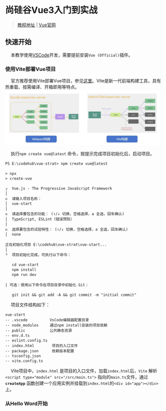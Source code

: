 # 尚硅谷Vue3入门到实战

> [教程地址](https://www.bilibili.com/video/BV1Za4y1r7KE/?spm_id_from=333.337.search-card.all.click&vd_source=f87f39b1af12eeb6301c7d9944f97ec9) | [Vue官网](https://cn.vuejs.org/)

## 快速开始



​	　本教学使用[VSCode](https://code.visualstudio.com/)开发，需要提前安装`Vue (Official)`插件。

### 使用Vite部署Vue项目

​	　官方推荐使用Vite部署Vue项目，参见[这里](https://cli.vuejs.org/zh/guide/creating-a-project.html#vue-create)。Vite是新一代前端构建工具，具有热重载、按需编译、开箱即用等特点。
<Img src='https://github.com/sh086/picx-images-hosting/raw/master/20250707/Dingtalk_20250707172506.64e4vcobjq.webp'></Img>

​	　执行`npm create vue@latest` 命令，按提示完成项目初始化后，启动项目。

```shell{1,12,15,21,22,23}
PS E:\codehub\vue-strat> npm create vue@latest 

> npx
> create-vue

┌  Vue.js - The Progressive JavaScript Framework
│
◇  请输入项目名称：
│  vue-start
│
◇  请选择要包含的功能： (↑/↓ 切换，空格选择，a 全选，回车确认)
│  TypeScript, ESLint（错误预防）
│
◇  选择要包含的试验特性： (↑/↓ 切换，空格选择，a 全选，回车确认)
│  none

正在初始化项目 E:\codehub\vue-strat\vue-start...
│
└  项目初始化完成，可执行以下命令：

   cd vue-start
   npm install
   npm run dev

| 可选：使用以下命令在项目目录中初始化 Git：

   git init && git add -A && git commit -m "initial commit"
```

​	　项目文件结构如下：

```
vue-stert
-- .vscode          VsCode编辑器配置目录
-- node_modules     通过npm install安装的项目依赖
-- public           公共静态资源
-- env.d.ts
-- eslint.config.ts
-- index.html        项目的入口文件
-- package.json      依赖版本配置
-- tsconfig.json
-- vite.config.ts
```

​	　Vite项目中，`index.html` 是项目的入口文件，加载`index.html`后，`Vite` 解析 `<script type="module" src="/src/main.ts">` 指向的`main.ts`文件，通过 **`createApp`** 函数创建一个应用实例并挂载到`index.html`的`<div id="app"></div>`上。

### 从Hello Word开始

